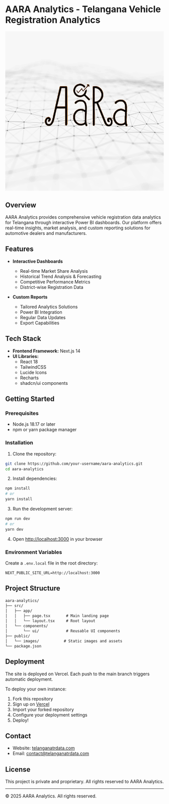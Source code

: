 # AARA Analytics - Telangana Vehicle Registration Analytics

![AARA Analytics Logo](public/images/logo.png)

## Overview

AARA Analytics provides comprehensive vehicle registration data analytics for Telangana through interactive Power BI dashboards. Our platform offers real-time insights, market analysis, and custom reporting solutions for automotive dealers and manufacturers.

## Features

- **Interactive Dashboards**
  - Real-time Market Share Analysis
  - Historical Trend Analysis & Forecasting
  - Competitive Performance Metrics
  - District-wise Registration Data

- **Custom Reports**
  - Tailored Analytics Solutions
  - Power BI Integration
  - Regular Data Updates
  - Export Capabilities

## Tech Stack

- **Frontend Framework:** Next.js 14
- **UI Libraries:**
  - React 18
  - TailwindCSS
  - Lucide Icons
  - Recharts
  - shadcn/ui components

## Getting Started

### Prerequisites

- Node.js 18.17 or later
- npm or yarn package manager

### Installation

1. Clone the repository:
```bash
git clone https://github.com/your-username/aara-analytics.git
cd aara-analytics
```

2. Install dependencies:
```bash
npm install
# or
yarn install
```

3. Run the development server:
```bash
npm run dev
# or
yarn dev
```

4. Open [http://localhost:3000](http://localhost:3000) in your browser

### Environment Variables

Create a `.env.local` file in the root directory:
```env
NEXT_PUBLIC_SITE_URL=http://localhost:3000
```

## Project Structure

```
aara-analytics/
├── src/
│   ├── app/
│   │   ├── page.tsx       # Main landing page
│   │   └── layout.tsx     # Root layout
│   └── components/
│       └── ui/            # Reusable UI components
├── public/
│   └── images/           # Static images and assets
└── package.json
```

## Deployment

The site is deployed on Vercel. Each push to the main branch triggers automatic deployment.

To deploy your own instance:

1. Fork this repository
2. Sign up on [Vercel](https://vercel.com)
3. Import your forked repository
4. Configure your deployment settings
5. Deploy!

## Contact

- Website: [telanganatrdata.com](https://telanganatrdata.com)
- Email: contact@telanganatrdata.com

## License

This project is private and proprietary. All rights reserved to AARA Analytics.

---

© 2025 AARA Analytics. All rights reserved.